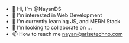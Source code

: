 - 👋 Hi, I’m @NayanDS
- 👀 I’m interested in Web Development
- 🌱 I’m currently learning JS, and MERN Stack
- 💞️ I’m looking to collaborate on ...
- 📫 How to reach me nayan@arisetechno.com

<!---
NayanDS/NayanDS is a ✨ special ✨ repository because its `README.md` (this file) appears on your GitHub profile.
You can click the Preview link to take a look at your changes.
--->
